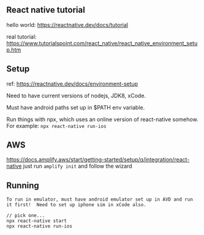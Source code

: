 ## React native tutorial

hello world:
https://reactnative.dev/docs/tutorial

real tutorial:
https://www.tutorialspoint.com/react_native/react_native_environment_setup.htm


## Setup
ref: https://reactnative.dev/docs/environment-setup

Need to have current versions of nodejs, JDK8, xCode.

Must have android paths set up in $PATH env variable.

Run things with npx, which uses an online version of react-native somehow.  For example:
`npx react-native run-ios`

## AWS

https://docs.amplify.aws/start/getting-started/setup/q/integration/react-native
just run `amplify init` and follow the wizard



## Running

```
To run in emulator, must have android emulator set up in AVD and run it first!  Need to set up iphone sim in xCode also.  

// pick one...
npx react-native start
npx react-native run-ios
```